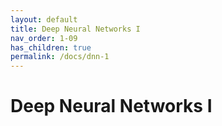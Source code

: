 ```yaml
---
layout: default
title: Deep Neural Networks I
nav_order: 1-09
has_children: true
permalink: /docs/dnn-1
---
```


# Deep Neural Networks I
